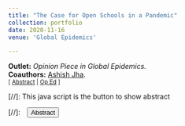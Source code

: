 ```yaml
---
title: "The Case for Open Schools in a Pandemic"
collection: portfolio
date: 2020-11-16
venue: 'Global Epidemics'

---
```


**Outlet:** _Opinion Piece in Global Epidemics._
<br>
**Coauthors:** [Ashish Jha][ajha].
<br>
<small>[ <a href="#/" onclick="visib('covschools')">Abstract</a> | [Op Ed][covschools-pub] ]</small>

<div id="covschools" style="display: none; text-align: justify; line-height: 1.2" ><small>
This opinion piece presented the case for school (re)openings during the COVID-19 pandemic. In the midst of the COVID-19 pandemic, politicians, clinicians, and the American people were attempting to balance lives against livelihoods. Nowhere was this tradeoff more pronounced than in elementary education. When deciding whether to open our schools, we argued that we must weigh the risks of contagion against the costs of remote learning. Policymakers needed to consider two key questions in the school debate: 1. do schools drive transmission in the community? and 2. do high community transmission rates drive outbreaks in schools?
</small><br><br/></div>

[covschools-pub]: https://globalepidemics.org/2020/11/16/the-case-for-open-schools-in-a-pandemic/
[ajha]: https://dean.sph.brown.edu/dean

[//]: This java script is the button to show abstract
<script>
 function visib(id) {
  var x = document.getElementById(id);
  if (x.style.display === "block") {
    x.style.display = "none";
  } else {
    x.style.display = "block";
  }
}
</script>

[//]:&emsp;<button onclick="visib('polariz')" class="btn btn--inverse btn--small">Abstract</button>
